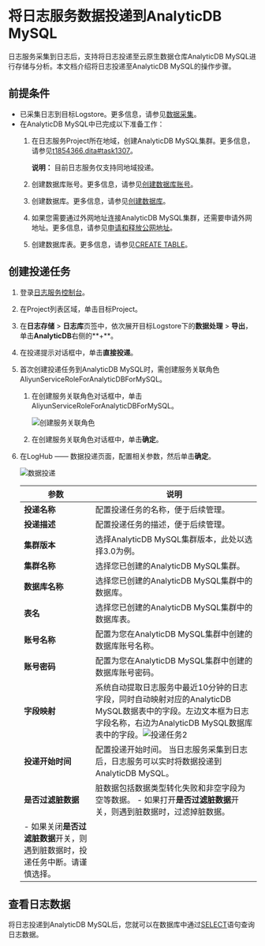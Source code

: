 # 将日志服务数据投递到AnalyticDB MySQL

日志服务采集到日志后，支持将日志投递至云原生数据仓库AnalyticDB MySQL进行存储与分析。本文档介绍将日志投递至AnalyticDB MySQL的操作步骤。

## 前提条件

-   已采集日志到目标Logstore。更多信息，请参见[数据采集](/intl.zh-CN/数据采集/采集方式.md)。
-   在AnalyticDB MySQL中已完成以下准备工作：
    1.  在日志服务Project所在地域，创建AnalyticDB MySQL集群。更多信息，请参见[t1854366.dita\#task1307]()。

        **说明：** 目前日志服务仅支持同地域投递。

    2.  创建数据库账号。更多信息，请参见[创建数据库账号]()。
    3.  创建数据库。更多信息，请参见[创建数据库]()。
    4.  如果您需要通过外网地址连接AnalyticDB MySQL集群，还需要申请外网地址。更多信息，请参见[申请和释放公网地址]()。
    5.  创建数据库表。更多信息，请参见[CREATE TABLE]()。

## 创建投递任务

1.  登录[日志服务控制台](https://sls.console.aliyun.com)。

2.  在Project列表区域，单击目标Project。

3.  在**日志存储** \> **日志库**页签中，依次展开目标Logstore下的**数据处理** \> **导出**，单击**AnalyticDB**右侧的**+**。

4.  在投递提示对话框中，单击**直接投递**。

5.  首次创建投递任务到AnalyticDB MySQL时，需创建服务关联角色AliyunServiceRoleForAnalyticDBForMySQL。

    1.  在创建服务关联角色对话框中，单击AliyunServiceRoleForAnalyticDBForMySQL。

        ![创建服务关联角色](https://static-aliyun-doc.oss-accelerate.aliyuncs.com/assets/img/zh-CN/0248744061/p179192.png)

    2.  在创建服务关联角色对话框中，单击**确定**。

6.  在LogHub —— 数据投递页面，配置相关参数，然后单击**确定**。

    ![数据投递](https://static-aliyun-doc.oss-accelerate.aliyuncs.com/assets/img/zh-CN/0248744061/p179204.png)

    |参数|说明|
    |--|--|
    |**投递名称**|配置投递任务的名称，便于后续管理。|
    |**投递描述**|配置投递任务的描述，便于后续管理。|
    |**集群版本**|选择AnalyticDB MySQL集群版本，此处以选择3.0为例。|
    |**集群名称**|选择您已创建的AnalyticDB MySQL集群。|
    |**数据库名称**|选择您已创建的AnalyticDB MySQL集群中的数据库。|
    |**表名**|选择您已创建的AnalyticDB MySQL集群中的数据库表。|
    |**账号名称**|配置为您在AnalyticDB MySQL集群中创建的数据库账号名称。|
    |**账号密码**|配置为您在AnalyticDB MySQL集群中创建的数据库账号密码。|
    |**字段映射**|系统自动提取日志服务中最近10分钟的日志字段，同时自动映射对应的AnalyticDB MySQL数据表中的字段。左边文本框为日志字段名称，右边为AnalyticDB MySQL数据库表中的字段。![投递任务2](https://static-aliyun-doc.oss-accelerate.aliyuncs.com/assets/img/zh-CN/6449276061/p76519.jpg) |
    |**投递开始时间**|配置投递开始时间。 当日志服务采集到日志后，日志服务可以实时将数据投递到AnalyticDB MySQL。 |
    |**是否过滤脏数据**|脏数据包括数据类型转化失败和非空字段为空等数据。    -   如果打开**是否过滤脏数据**开关，则遇到脏数据时，过滤掉脏数据。
    -   如果关闭**是否过滤脏数据**开关，则遇到脏数据时，投递任务中断。请谨慎选择。 |


## 查看日志数据

将日志投递到AnalyticDB MySQL后，您就可以在数据库中通过[SELECT]()语句查询日志数据。

